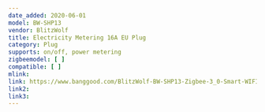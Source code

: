 ```yaml
---
date_added: 2020-06-01
model: BW-SHP13
vendor: BlitzWolf
title: Electricity Metering 16A EU Plug 
category: Plug
supports: on/off, power metering
zigbeemodel: [ ]
compatible: [ ]
mlink: 
link: https://www.banggood.com/BlitzWolf-BW-SHP13-Zigbee-3_0-Smart-WIFI-Socket-16A-EU-Plug-Electricity-Metering-APP-Remote-Controller-Timer-Work-with-Amazon-Alexa-Google-Home-p-1679992.html
link2: 
link3: 
---
```

